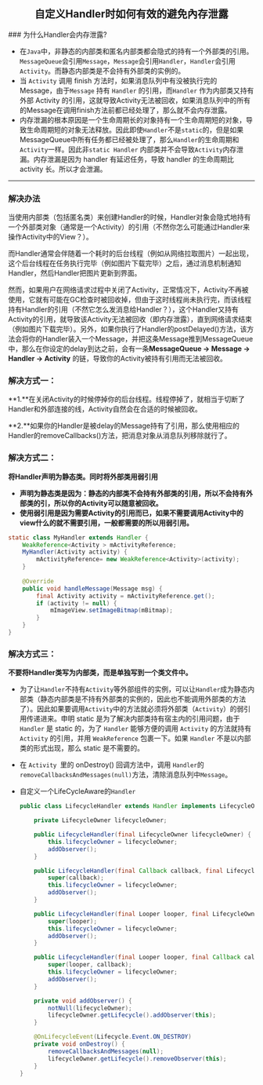 <h2 style="text-align:center">自定义Handler时如何有效的避免內存泄露</h2>
### 为什么Handler会内存泄露?

- 在`Java`中，非静态的内部类和匿名内部类都会隐式的持有一个外部类的引用。`MessageQueue`会引用`Message`，`Message`会引用`Handler`，`Handler`会引用`Activity`。而静态内部类是不会持有外部类的实例的。
- 当 `Activity` 调用 finish 方法时，如果消息队列中有没被执行完的 Message，由于`Message` 持有 `Handler` 的引用，而`Handler` 作为内部类又持有外部 Activity 的引用，这就导致Activity无法被回收，如果消息队列中的所有的Message在调用finish方法前都已经处理了，那么就不会内存泄露。
- 内存泄漏的根本原因是一个生命周期长的对象持有一个生命周期短的对象，导致生命周期短的对象无法释放。因此即使`Handler`不是`static`的，但是如果MessageQueue中所有任务都已经被处理了，那么`Handler`的生命周期和`Activity`一样。因此非`static Handler` 内部类并不会导致`Activity`内存泄漏。内存泄漏是因为 handler 有延迟任务，导致 handler 的生命周期比 activity 长。所以才会泄漏。

---

### 解决办法

当使用内部类（包括匿名类）来创建Handler的时候，Handler对象会隐式地持有一个外部类对象（通常是一个Activity）的引用（不然你怎么可能通过Handler来操作Activity中的View？）。

而Handler通常会伴随着一个耗时的后台线程（例如从网络拉取图片）一起出现，这个后台线程在任务执行完毕（例如图片下载完毕）之后，通过消息机制通知Handler，然后Handler把图片更新到界面。

然而，如果用户在网络请求过程中关闭了Activity，正常情况下，Activity不再被使用，它就有可能在GC检查时被回收掉，但由于这时线程尚未执行完，而该线程持有Handler的引用（不然它怎么发消息给Handler？），这个Handler又持有Activity的引用，就导致该Activity无法被回收（即内存泄露），直到网络请求结束（例如图片下载完毕）。另外，如果你执行了Handler的postDelayed()方法，该方法会将你的Handler装入一个Message，并把这条Message推到MessageQueue中，那么在你设定的delay到达之前，会有一条**MessageQueue -> Message -> Handler -> Activity** 的链，导致你的Activity被持有引用而无法被回收。

### 解决方式一：

**1.**在关闭Activity的时候停掉你的后台线程。线程停掉了，就相当于切断了Handler和外部连接的线，Activity自然会在合适的时候被回收。

**2.**如果你的Handler是被delay的Message持有了引用，那么使用相应的Handler的removeCallbacks()方法，把消息对象从消息队列移除就行了。

### 解决方式二：

**将Handler声明为静态类。同时将外部类用弱引用**

- **声明为静态类是因为：静态的内部类不会持有外部类的引用，所以不会持有外部类的引，所以你的Activity可以随意被回收。**
- **使用弱引用是因为需要Activity的引用而已，如果不需要调用Activity中的view什么的就不需要引用，一般都需要的所以用弱引用。**

```java
static class MyHandler extends Handler {
    WeakReference<Activity > mActivityReference;
    MyHandler(Activity activity) {
        mActivityReference= new WeakReference<Activity>(activity);
    }
 
    @Override
    public void handleMessage(Message msg) {
        final Activity activity = mActivityReference.get();
        if (activity != null) {
            mImageView.setImageBitmap(mBitmap);
        }
    }
}
```

### 解决方式三：

**不要将Handler类写为内部类，而是单独写到一个类文件中。**

- 为了让`Handler`不持有`Activity`等外部组件的实例，可以让`Handler`成为静态内部类（静态内部类是不持有外部类的实例的，因此也不能调用外部类的方法了）。因此如果要调用`Activity`中的方法就必须将外部类（`Activity`）的弱引用传递进来。申明 static 是为了解决内部类持有宿主内的引用问题，由于 `Handler` 是 static 的，为了 `Handler` 能够方便的调用 `Activity` 的方法就持有 `Activity` 的引用，并用 `WeakReference` 包裹一下。如果 `Handler` 不是以内部类的形式出现，那么 static 是不需要的。

- 在 `Activity `里的 onDestroy() 回调方法中，调用 `Handler`的`removeCallbacksAndMessages(null)`方法，清除消息队列中`Message`。

- 自定义一个LifeCycleAware的`Handler`

  ```java
  public class LifecycleHandler extends Handler implements LifecycleObserver {
  
      private LifecycleOwner lifecycleOwner;
  
      public LifecycleHandler(final LifecycleOwner lifecycleOwner) {
          this.lifecycleOwner = lifecycleOwner;
          addObserver();
      }
  
      public LifecycleHandler(final Callback callback, final LifecycleOwner lifecycleOwner) {
          super(callback);
          this.lifecycleOwner = lifecycleOwner;
          addObserver();
      }
  
      public LifecycleHandler(final Looper looper, final LifecycleOwner lifecycleOwner) {
          super(looper);
          this.lifecycleOwner = lifecycleOwner;
          addObserver();
      }
  
      public LifecycleHandler(final Looper looper, final Callback callback, final LifecycleOwner lifecycleOwner) {
          super(looper, callback);
          this.lifecycleOwner = lifecycleOwner;
          addObserver();
      }
  
      private void addObserver() {
          notNull(lifecycleOwner);
          lifecycleOwner.getLifecycle().addObserver(this);
      }
  
      @OnLifecycleEvent(Lifecycle.Event.ON_DESTROY)
      private void onDestroy() {
          removeCallbacksAndMessages(null);
          lifecycleOwner.getLifecycle().removeObserver(this);
      }
  }
  ```

  

